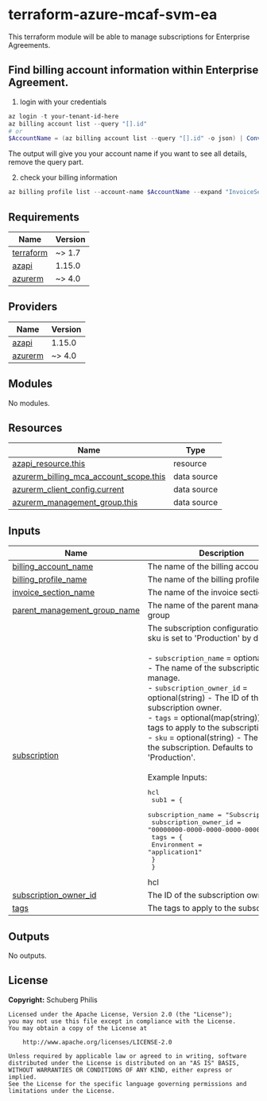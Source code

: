 # terraform-azure-mcaf-svm-ea
This terraform module will be able to manage subscriptions for Enterprise Agreements.

## Find billing account information within Enterprise Agreement.

1. login with your credentials

```powershell
az login -t your-tenant-id-here
az billing account list --query "[].id"
# or
$AccountName = (az billing account list --query "[].id" -o json) | ConvertFrom-Json
```
The output will give you your account name
if you want to see all details, remove the query part.

2. check your billing information

```powershell
az billing profile list --account-name $AccountName --expand "InvoiceSections" --query "[].invoiceSections[].value[].id"
```

<!-- BEGIN_TF_DOCS -->
## Requirements

| Name                                                                      | Version |
| ------------------------------------------------------------------------- | ------- |
| <a name="requirement_terraform"></a> [terraform](#requirement\_terraform) | ~> 1.7  |
| <a name="requirement_azapi"></a> [azapi](#requirement\_azapi)             | 1.15.0  |
| <a name="requirement_azurerm"></a> [azurerm](#requirement\_azurerm)       | ~> 4.0  |

## Providers

| Name                                                          | Version |
| ------------------------------------------------------------- | ------- |
| <a name="provider_azapi"></a> [azapi](#provider\_azapi)       | 1.15.0  |
| <a name="provider_azurerm"></a> [azurerm](#provider\_azurerm) | ~> 4.0  |

## Modules

No modules.

## Resources

| Name                                                                                                                                                   | Type        |
| ------------------------------------------------------------------------------------------------------------------------------------------------------ | ----------- |
| [azapi_resource.this](https://registry.terraform.io/providers/azure/azapi/1.15.0/docs/resources/resource)                                              | resource    |
| [azurerm_billing_mca_account_scope.this](https://registry.terraform.io/providers/hashicorp/azurerm/latest/docs/data-sources/billing_mca_account_scope) | data source |
| [azurerm_client_config.current](https://registry.terraform.io/providers/hashicorp/azurerm/latest/docs/data-sources/client_config)                      | data source |
| [azurerm_management_group.this](https://registry.terraform.io/providers/hashicorp/azurerm/latest/docs/data-sources/management_group)                   | data source |

## Inputs

| Name                                                                                                                         | Description                                                                                                                                                                                                                                                                                                                                                                                                                                                                                                                                                                                                                                                                 | Type                                                                                                                                                                                                                                                | Default | Required |
| ---------------------------------------------------------------------------------------------------------------------------- | --------------------------------------------------------------------------------------------------------------------------------------------------------------------------------------------------------------------------------------------------------------------------------------------------------------------------------------------------------------------------------------------------------------------------------------------------------------------------------------------------------------------------------------------------------------------------------------------------------------------------------------------------------------------------- | --------------------------------------------------------------------------------------------------------------------------------------------------------------------------------------------------------------------------------------------------- | ------- | :------: |
| <a name="input_billing_account_name"></a> [billing\_account\_name](#input\_billing\_account\_name)                           | The name of the billing account                                                                                                                                                                                                                                                                                                                                                                                                                                                                                                                                                                                                                                             | `string`                                                                                                                                                                                                                                            | n/a     |   yes    |
| <a name="input_billing_profile_name"></a> [billing\_profile\_name](#input\_billing\_profile\_name)                           | The name of the billing profile                                                                                                                                                                                                                                                                                                                                                                                                                                                                                                                                                                                                                                             | `string`                                                                                                                                                                                                                                            | n/a     |   yes    |
| <a name="input_invoice_section_name"></a> [invoice\_section\_name](#input\_invoice\_section\_name)                           | The name of the invoice section                                                                                                                                                                                                                                                                                                                                                                                                                                                                                                                                                                                                                                             | `string`                                                                                                                                                                                                                                            | n/a     |   yes    |
| <a name="input_parent_management_group_name"></a> [parent\_management\_group\_name](#input\_parent\_management\_group\_name) | The name of the parent management group                                                                                                                                                                                                                                                                                                                                                                                                                                                                                                                                                                                                                                     | `string`                                                                                                                                                                                                                                            | n/a     |   yes    |
| <a name="input_subscription"></a> [subscription](#input\_subscription)                                                       | The subscription configuration. The sku is set to 'Production' by default.<br><br>- `subscription_name` = optional(string) - The name of the subscription to manage.<br>- `subscription_owner_id` = optional(string) - The ID of the subscription owner.<br>- `tags` = optional(map(string)) - The tags to apply to the subscription.<br>- `sku` = optional(string) - The sku of the subscription. Defaults to 'Production'.<br><br>  Example Inputs:<pre>hcl<br>  sub1 = {<br>    subscription_name = "Subscription1"<br>    subscription_owner_id = "00000000-0000-0000-0000-000000000000"<br>    tags = {<br>      Environment = "application1"<br>    }<br>  }</pre>hcl | <pre>map(object({<br>    subscription_name     = optional(string)<br>    subscription_owner_id = optional(string)<br>    tags                  = optional(map(string))<br>    sku                   = optional(string, "Production")<br>  }))</pre> | n/a     |   yes    |
| <a name="input_subscription_owner_id"></a> [subscription\_owner\_id](#input\_subscription\_owner\_id)                        | The ID of the subscription owner                                                                                                                                                                                                                                                                                                                                                                                                                                                                                                                                                                                                                                            | `string`                                                                                                                                                                                                                                            | n/a     |   yes    |
| <a name="input_tags"></a> [tags](#input\_tags)                                                                               | The tags to apply to the subscription                                                                                                                                                                                                                                                                                                                                                                                                                                                                                                                                                                                                                                       | `map(string)`                                                                                                                                                                                                                                       | n/a     |   yes    |

## Outputs

No outputs.
<!-- END_TF_DOCS -->

## License

**Copyright:** Schuberg Philis

```text
Licensed under the Apache License, Version 2.0 (the "License");
you may not use this file except in compliance with the License.
You may obtain a copy of the License at

    http://www.apache.org/licenses/LICENSE-2.0

Unless required by applicable law or agreed to in writing, software
distributed under the License is distributed on an "AS IS" BASIS,
WITHOUT WARRANTIES OR CONDITIONS OF ANY KIND, either express or implied.
See the License for the specific language governing permissions and
limitations under the License.
```

